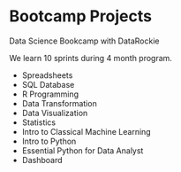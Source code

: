 # Bootcamp Projects

Data Science Bookcamp with DataRockie

We learn 10 sprints during 4 month program.

- Spreadsheets
- SQL Database
- R Programming
- Data Transformation
- Data Visualization
- Statistics
- Intro to Classical Machine Learning
- Intro to Python
- Essential Python for Data Analyst
- Dashboard
